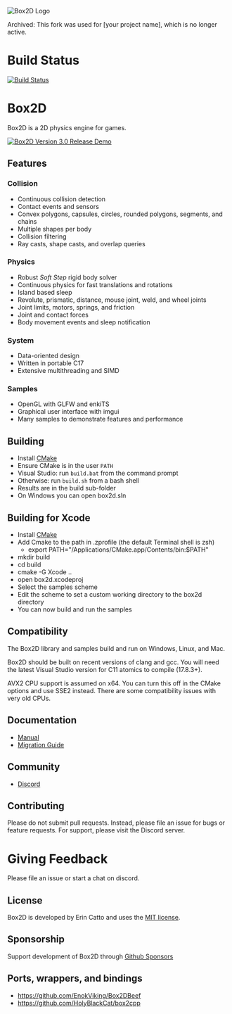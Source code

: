 ![Box2D Logo](https://box2d.org/images/logo.svg)

Archived: This fork was used for [your project name], which is no longer active.

# Build Status
[![Build Status](https://github.com/erincatto/box2d/actions/workflows/build.yml/badge.svg)](https://github.com/erincatto/box2d/actions)

# Box2D 
Box2D is a 2D physics engine for games.

[![Box2D Version 3.0 Release Demo](https://img.youtube.com/vi/dAoM-xjOWtA/0.jpg)](https://www.youtube.com/watch?v=dAoM-xjOWtA)

## Features

### Collision
- Continuous collision detection
- Contact events and sensors
- Convex polygons, capsules, circles, rounded polygons, segments, and chains
- Multiple shapes per body
- Collision filtering
- Ray casts, shape casts, and overlap queries

### Physics
- Robust _Soft Step_ rigid body solver
- Continuous physics for fast translations and rotations
- Island based sleep
- Revolute, prismatic, distance, mouse joint, weld, and wheel joints
- Joint limits, motors, springs, and friction
- Joint and contact forces
- Body movement events and sleep notification

### System
- Data-oriented design
- Written in portable C17
- Extensive multithreading and SIMD

### Samples
- OpenGL with GLFW and enkiTS
- Graphical user interface with imgui
- Many samples to demonstrate features and performance

## Building
- Install [CMake](https://cmake.org/)
- Ensure CMake is in the user `PATH`
- Visual Studio: run `build.bat` from the command prompt
- Otherwise: run `build.sh` from a bash shell
- Results are in the build sub-folder
- On Windows you can open box2d.sln

## Building for Xcode
- Install [CMake](https://cmake.org)
- Add Cmake to the path in .zprofile (the default Terminal shell is zsh)
    - export PATH="/Applications/CMake.app/Contents/bin:$PATH"
- mkdir build
- cd build
- cmake -G Xcode ..
- open box2d.xcodeproj
- Select the samples scheme
- Edit the scheme to set a custom working directory to the box2d directory
- You can now build and run the samples

## Compatibility
The Box2D library and samples build and run on Windows, Linux, and Mac.

Box2D should be built on recent versions of clang and gcc. You will need the latest Visual Studio version for C11 atomics to compile (17.8.3+).

AVX2 CPU support is assumed on x64. You can turn this off in the CMake options and use SSE2 instead. There are some compatibility issues with very old CPUs.

## Documentation
- [Manual](https://box2d.org/documentation/)
- [Migration Guide](https://github.com/erincatto/box2d/blob/main/docs/migration.md)

## Community
- [Discord](https://discord.gg/NKYgCBP)

## Contributing
Please do not submit pull requests. Instead, please file an issue for bugs or feature requests. For support, please visit the Discord server.

# Giving Feedback
Please file an issue or start a chat on discord.

## License
Box2D is developed by Erin Catto and uses the [MIT license](https://en.wikipedia.org/wiki/MIT_License).

## Sponsorship
Support development of Box2D through [Github Sponsors](https://github.com/sponsors/erincatto)

## Ports, wrappers, and bindings
- https://github.com/EnokViking/Box2DBeef
- https://github.com/HolyBlackCat/box2cpp
